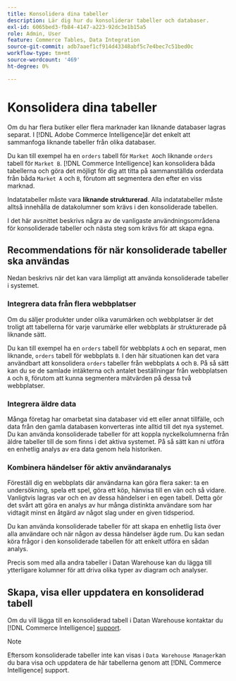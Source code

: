```yaml
---
title: Konsolidera dina tabeller
description: Lär dig hur du konsoliderar tabeller och databaser.
exl-id: 6065bed3-fb84-4147-a223-92dc3e1b15a5
role: Admin, User
feature: Commerce Tables, Data Integration
source-git-commit: adb7aaef1cf914d43348abf5c7e4bec7c51bed0c
workflow-type: tm+mt
source-wordcount: '469'
ht-degree: 0%

---
```


# Konsolidera dina tabeller

Om du har flera butiker eller flera marknader kan liknande databaser lagras separat. I [!DNL Adobe Commerce Intelligence]är det enkelt att sammanfoga liknande tabeller från olika databaser.

Du kan till exempel ha en `orders` tabell för `Market A`och liknande `orders` tabell för `Market B`. [!DNL Commerce Intelligence] kan konsolidera båda tabellerna och göra det möjligt för dig att titta på sammanställda orderdata från båda `Market A` och `B`, förutom att segmentera den efter en viss marknad.

Indatatabeller måste vara **liknande strukturerad**. Alla indatatabeller måste alltså innehålla de datakolumner som krävs i den konsoliderade tabellen.

I det här avsnittet beskrivs några av de vanligaste användningsområdena för konsoliderade tabeller och nästa steg som krävs för att skapa egna.

## Recommendations för när konsoliderade tabeller ska användas

Nedan beskrivs när det kan vara lämpligt att använda konsoliderade tabeller i systemet.

### Integrera data från flera webbplatser

Om du säljer produkter under olika varumärken och webbplatser är det troligt att tabellerna för varje varumärke eller webbplats är strukturerade på liknande sätt.

Du kan till exempel ha en `orders` tabell för webbplats `A` och en separat, men liknande, `orders` tabell för webbplats `B`. I den här situationen kan det vara användbart att konsolidera `orders` tabeller från webbplats `A` och `B`. På så sätt kan du se de samlade intäkterna och antalet beställningar från webbplatsen `A` och `B`, förutom att kunna segmentera mätvärden på dessa två webbplatser.

### Integrera äldre data

Många företag har omarbetat sina databaser vid ett eller annat tillfälle, och data från den gamla databasen konverteras inte alltid till det nya systemet. Du kan använda konsoliderade tabeller för att koppla nyckelkolumnerna från äldre tabeller till de som finns i det aktiva systemet. På så sätt kan ni utföra en enhetlig analys av era data genom hela historiken.

### Kombinera händelser för aktiv användaranalys

Föreställ dig en webbplats där användarna kan göra flera saker: ta en undersökning, spela ett spel, göra ett köp, hänvisa till en vän och så vidare. Vanligtvis lagras var och en av dessa händelser i en egen tabell. Detta gör det svårt att göra en analys av hur många distinkta användare som har vidtagit minst en åtgärd av något slag under en given tidsperiod.

Du kan använda konsoliderade tabeller för att skapa en enhetlig lista över alla användare och när någon av dessa händelser ägde rum. Du kan sedan köra frågor i den konsoliderade tabellen för att enkelt utföra en sådan analys.

Precis som med alla andra tabeller i Datan Warehouse kan du lägga till ytterligare kolumner för att driva olika typer av diagram och analyser.

## Skapa, visa eller uppdatera en konsoliderad tabell

Om du vill lägga till en konsoliderad tabell i Datan Warehouse kontaktar du [!DNL Commerce Intelligence] [support](../guide-overview.md#Submitting-a-Support-Ticket).

>[!NOTE]
>
>Eftersom konsoliderade tabeller inte kan visas i `Data Warehouse Manager`kan du bara visa och uppdatera de här tabellerna genom att [!DNL Commerce Intelligence] support.
